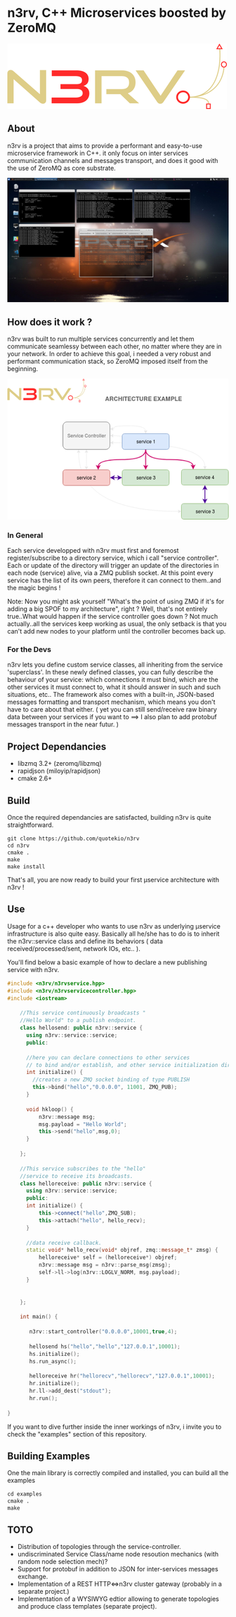 n3rv, C++ Microservices boosted by ZeroMQ
=========================================


![N3RV LOGO](/resources/images/n3rv.png?raw=true "n3rv logo")


About
-----

n3rv is a project that aims to provide a performant and easy-to-use microservice framework in C++. it only focus on inter services communication channels and messages transport, and does it good with the use of ZeroMQ as core substrate.

![Working Example](/resources/images/screens/sc1.png "working example")

How does it work ?
------------------

n3rv was built to run multiple services concurrently and let them communicate seamlessy between each other, no matter where they are in your network.
In order to achieve this goal, i needed a very robust and performant communication stack, so ZeroMQ imposed itself from the beginning.

![arch example](/resources/images/n3rv_arch_example.png?raw=true "arch example")

### In General

Each service developped with n3rv must first and foremost register/subscribe to a directory service, which i call "service controller". Each or update of the directory will trigger an update of the directories in each node (service) alive, via a ZMQ publish socket.
At this point every service has the list of its own peers, therefore it can connect to them..and the magic begins !

Note: Now you might ask yourself "What's the point of using ZMQ if it's for adding a big SPOF to my architecture", right ? Well, that's not entirely true..What would happen if the service controller goes down ? Not much actually..all the services keep working as usual, the only setback is that you can't add new nodes to your platform until the controller becomes back up.

### For the Devs

n3rv lets you define custom service classes, all inheriting from the service 'superclass'. In these newly defined classes, you can fully describe the behaviour of your service: which connections it must bind, which are the other services it must connect to, what it should answer in such and such situations, etc..
The framework also comes with a built-in, JSON-based messages formatting and transport mechanism, which means you don't have to care about that either. ( yet you can still send/receive raw binary data between your services if you want to ==> I also plan to add protobuf messages transport in the near futur. )

Project Dependancies
--------------------

* libzmq 3.2+ (zeromq/libzmq)
* rapidjson (miloyip/rapidjson)
* cmake 2.6+

Build
-----

Once the required dependancies are satisfacted, building n3rv is quite straightforward.

```Shell
git clone https://github.com/quotekio/n3rv
cd n3rv
cmake .
make
make install
```

That's all, you are now ready to build your first µservice architecture with n3rv !


Use
---

Usage for a c++ developer who wants to use n3rv as underlying µservice infrastructure is also quite easy.
Basically all he/she has to do is to inherit the n3rv::service class and define its behaviors ( data received/processed/sent, network IOs, etc.. ).

You'll find below a basic example of how to declare a new publishing service with n3rv.

```C++
#include <n3rv/n3rvservice.hpp>
#include <n3rv/n3rvservicecontroller.hpp>
#include <iostream>

    //This service continuously broadcasts "
    //Hello World" to a publish endpoint.
    class hellosend: public n3rv::service {
      using n3rv::service::service;
      public:

      //here you can declare connections to other services 
      // to bind and/or establish, and other service initialization directices.
      int initialize() {
        //creates a new ZMQ socket binding of type PUBLISH
        this->bind("hello","0.0.0.0", 11001, ZMQ_PUB);
      }

      void hkloop() {
          n3rv::message msg;
          msg.payload = "Hello World";
          this->send("hello",msg,0);
      }

    };

    //This service subscribes to the "hello" 
    //service to receive its broadcasts.
    class helloreceive: public n3rv::service {
      using n3rv::service::service;
      public:
      int initialize() {
          this->connect("hello",ZMQ_SUB);
          this->attach("hello", hello_recv);
      }

      //data receive callback.
      static void* hello_recv(void* objref, zmq::message_t* zmsg) {
          helloreceive* self = (helloreceive*) objref;      
          n3rv::message msg = n3rv::parse_msg(zmsg);
          self->ll->log(n3rv::LOGLV_NORM, msg.payload);
      }


    };

    int main() {

       n3rv::start_controller("0.0.0.0",10001,true,4);

       hellosend hs("hello","hello","127.0.0.1",10001);
       hs.initialize();
       hs.run_async();

       helloreceive hr("hellorecv","hellorecv","127.0.0.1",10001);
       hr.initialize();
       hr.ll->add_dest("stdout");
       hr.run();

}
```

If you want to dive further inside the inner workings of n3rv, i invite you to check the "examples" section of this repository.

Building Examples
-----------------

One the main library is correctly compiled and installed, you can build all the examples

```Shell
cd examples
cmake .
make
```

TOTO
----

- Distribution of topologies through the service-controller.
- undiscriminated Service Class/name node resoution mechanics (with random node selection mech)?
- Support for protobuf in addition to JSON for inter-services messages exchange.
- Implementation of a REST HTTP<=>n3rv cluster gateway (probably in a separate project.)
- Implementation of a WYSIWYG edtior allowing to generate topologies and produce class templates (separate project).